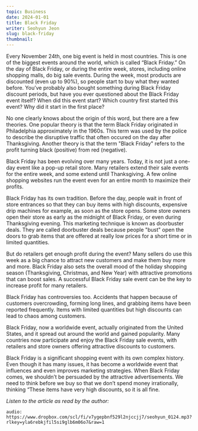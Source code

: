 ```yaml
---
topic: Business
date: 2024-01-01
title: Black Friday
writer: Seohyun Jeon
slug: black-friday
thumbnail: 
---
```

Every November 24th, one big event is held in most countries. This is one of the biggest events around the world, which is called “Black Friday.” On the day of Black Friday, or during the entire week, stores, including online shopping malls, do big sale events. During the week, most products are discounted (even up to 90%), so people start to buy what they wanted before. You’ve probably also bought something during Black Friday discount periods, but have you ever questioned about the Black Friday event itself? When did this event start? Which country first started this event? Why did it start in the first place?

No one clearly knows about the origin of this word, but there are a few theories. One popular theory is that the term Black Friday originated in Philadelphia approximately in the 1960s. This term was used by the police to describe the disruptive traffic that often occured on the day after Thanksgiving. Another theory is that the term "Black Friday" refers to the profit turning black (positive) from red (negative).

Black Friday has been evolving over many years. Today, it is not just a one-day event like a pop-up retail store. Many retailers extend their sale events for the entire week, and some extend until Thanksgiving. A few online shopping websites run the event even for an entire month to maximize their profits.

Black Friday has its own tradition. Before the day, people wait in front of store entrances so that they can buy items with high discounts, expensive drip machines for example, as soon as the store opens. Some store owners open their store as early as the midnight of Black Friday, or even during Thanksgiving evening. This marketing technique is known as doorbuster deals. They are called doorbuster deals because people "bust" open the doors to grab items that are offered at really low prices for a short time or in limited quantities.

But do retailers get enough profit during the event? Many sellers do use this week as a big chance to attract new customers and make them buy more and more.  Black Friday also sets the overall mood of the holiday shopping season (Thanksgiving, Christmas, and New Year) with attractive promotions that can boost sales. A successful Black Friday sale event can be the key to increase profit for many retailers.

Black Friday has controversies too. Accidents that happen because of customers overcrowding, forming long lines, and grabbing items have been reported frequently. Items with limited quantities but high discounts can lead to chaos among customers.

Black Friday, now a worldwide event, actually originated from the United States, and it spread out around the world and gained popularity. Many countries now participate and enjoy the Black Friday sale events, with retailers and store owners offering attractive discounts to customers.

Black Friday is a significant shopping event with its own complex history. Even though it has many issues, it has become a worldwide event that influences and even improves marketing strategies. When Black Friday comes, we shouldn’t be persuaded by the attractive advertisements. We need to think before we buy so that we don’t spend money irrationally, thinking “These items have very high discounts, so it is all fine.

*Listen to the article as read by the author:*

`audio: https://www.dropbox.com/scl/fi/v7ygepbnf529l2njccjj7/seohyun_0124.mp3?rlkey=yla6rebkjfil5si9glb6m06o7&raw=1`